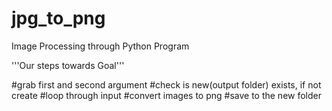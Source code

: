 # jpg_to_png
Image Processing through Python Program



'''Our steps towards Goal'''


#grab first and second argument
#check is new(output folder) exists, if not create
#loop through input 
#convert images to png
#save to the new folder
